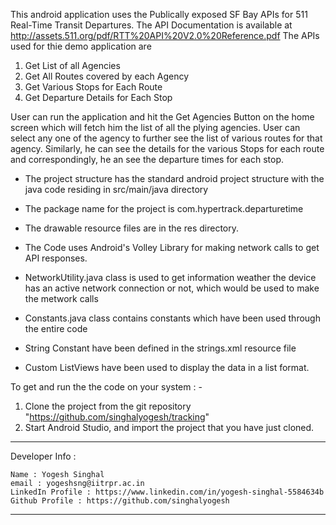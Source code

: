 This android application uses the Publically exposed SF Bay APIs for 511 Real-Time Transit Departures.
The API Documentation is available at http://assets.511.org/pdf/RTT%20API%20V2.0%20Reference.pdf 
The APIs used for thie demo application are

1. Get List of all Agencies 
2. Get All Routes covered by each Agency
3. Get Various Stops for Each Route
4. Get Departure Details for Each Stop

User can run the application and hit the Get Agencies Button on the home screen which will fetch him the
list of all the plying agencies. User can select any one of the agency to further see the list of various
routes for that agency. Similarly, he can see the details for the various Stops for each route and correspondingly,
he an see the departure times for each stop.


  - The project structure has the standard android project structure with the java code residing in src/main/java directory
  - The package name for the project is com.hypertrack.departuretime
  - The drawable resource files are in the res directory.

  - The Code uses Android's Volley Library for making network calls to get API responses.

  - NetworkUtility.java class is used to get information weather the device has an active network connection or not,
    which would be used to make the metwork calls

  - Constants.java class contains constants which have been used through the entire code

  - String Constant have been defined in the strings.xml resource file

  - Custom ListViews have been used to display the data in a list format.



To get and run the the code on your system : -

1. Clone the project from the git repository "https://github.com/singhalyogesh/tracking"
2. Start Android Studio, and import the project that you have just cloned.








----------------------------------------------------------------------------------------------------------------------
Developer Info :

	Name : Yogesh Singhal
	email : yogeshsng@iitrpr.ac.in
	LinkedIn Profile : https://www.linkedin.com/in/yogesh-singhal-5584634b
	Github Profile : https://github.com/singhalyogesh

----------------------------------------------------------------------------------------------------------------------

